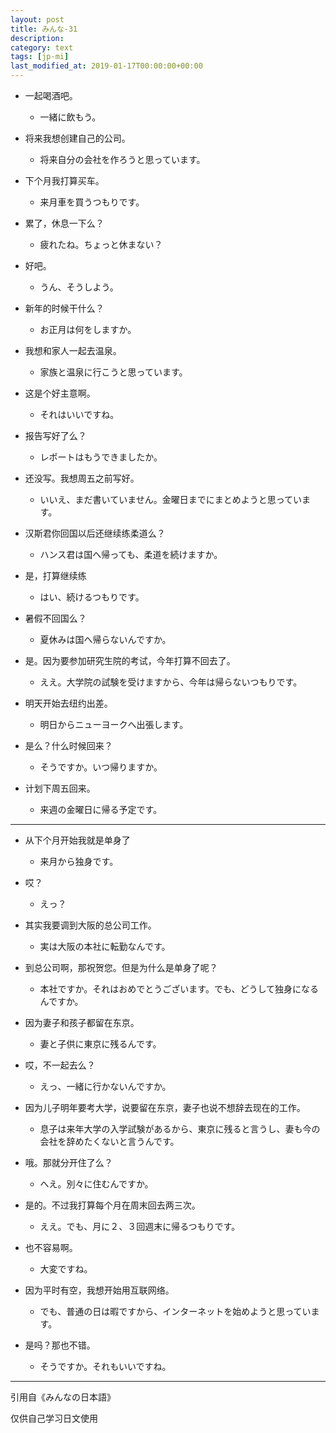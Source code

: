```yaml
---
layout: post
title: みんな-31
description:
category: text
tags: [jp-mi]
last_modified_at: 2019-01-17T00:00:00+00:00
---
```


- 一起喝酒吧。

    - 一緒に飲もう。

- 将来我想创建自己的公司。

    - 将来自分の会社を作ろうと思っています。

- 下个月我打算买车。

    - 来月車を買うつもりです。

- 累了，休息一下么？

    - 疲れたね。ちょっと休まない？

- 好吧。

    - うん、そうしよう。

- 新年的时候干什么？

    - お正月は何をしますか。

- 我想和家人一起去温泉。

    - 家族と温泉に行こうと思っています。

- 这是个好主意啊。

    - それはいいですね。

- 报告写好了么？

    - レポートはもうできましたか。

- 还没写。我想周五之前写好。

    - いいえ、まだ書いていません。金曜日までにまとめようと思っています。

- 汉斯君你回国以后还继续练柔道么？

    - ハンス君は国へ帰っても、柔道を続けますか。

- 是，打算继续练

    - はい、続けるつもりです。

- 暑假不回国么？

    - 夏休みは国へ帰らないんですか。

- 是。因为要参加研究生院的考试，今年打算不回去了。

    - ええ。大学院の試験を受けますから、今年は帰らないつもりです。

- 明天开始去纽约出差。

    - 明日からニューヨークへ出張します。

- 是么？什么时候回来？

    - そうですか。いつ帰りますか。

- 计划下周五回来。

    - 来週の金曜日に帰る予定です。

<hr>

- 从下个月开始我就是单身了

    - 来月から独身です。


- 哎？

    - えっ？


- 其实我要调到大阪的总公司工作。

    - 実は大阪の本社に転勤なんです。


- 到总公司啊，那祝贺您。但是为什么是单身了呢？

    - 本社ですか。それはおめでとうございます。でも、どうして独身になるんですか。


- 因为妻子和孩子都留在东京。

    - 妻と子供に東京に残るんです。


- 哎，不一起去么？

    - えっ、一緒に行かないんですか。


- 因为儿子明年要考大学，说要留在东京，妻子也说不想辞去现在的工作。

    - 息子は来年大学の入学試験があるから、東京に残ると言うし、妻も今の会社を辞めたくないと言うんです。


- 哦。那就分开住了么？

    - へえ。別々に住むんですか。


- 是的。不过我打算每个月在周末回去两三次。

    - ええ。でも、月に２、３回週末に帰るつもりです。


- 也不容易啊。

    - 大変ですね。


- 因为平时有空，我想开始用互联网络。

    - でも、普通の日は暇ですから、インターネットを始めようと思っています。


- 是吗？那也不错。

    - そうですか。それもいいですね。

<hr>

引用自《みんなの日本語》

仅供自己学习日文使用
